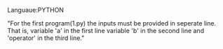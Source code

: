 Languaue:PYTHON

"For the first program(1.py) the inputs must be provided in seperate line.
That is, variable 'a' in the first line
variable 'b' in the second line and
'operator' in the third line."
